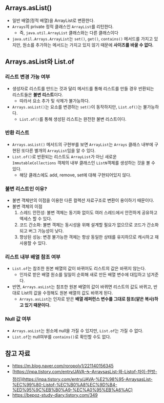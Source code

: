 ## Arrays.asList()

- 일반 배열(정적 배열)을 ArrayList로 변환한다.
- `Arrays`의 private 정적 클래스인 `ArrayList`를 리턴한다.
    - 즉, `java.util.ArrayList` 클래스와는 다른 클래스이다
- `java.util.Arrays.ArrayList`는 `set()`, `get()`, `contains()` 메서드를 가지고 있지만, 원소를 추가하는 메서드는 가지고 있지 않기 때문에 **사이즈를 바꿀 수 없다.**

## Arrays.asList와 List.of

### 리스트 변경 가능 여부

- 생성자로 리스트를 만드는 것과 달리 메서드를 통해 리스트를 만들 경우 반환되는 리스트들은 **불변 리스트**이다.
    - 따라서 요소 추가 및 삭제가 불가능하다.
- `Arrays.asList()`는 요소를 변경하는 `set()`이 동작하지만, `List.of()`는 불가능하다.
    - `List.of()`를 통해 생성된 리스트는 완전한 불변 리스트이다.

### 반환 리스트

- `Arrays.asList()` 메서드의 구현부를 보면 `ArrayList`는 `Arrays` 클래스 내부에 구현된 또다른 별개의 `ArrayList`임을 알 수 있다.
- `List.of()`로 반환되는 리스트도 `ArrayList`가 아닌 새로운 `ImmutableCollections` 객체의 내부 클래스인 `ListN`객체를 생성하는 것을 볼 수 있다.
    - 해당 클래스에도 add, remove, set에 대해 구현되어있지 않다.

### 불변 리스트인 이유?

- 불변 객체만의 이점을 이용한 다른 컬렉션 자료구조로 변환이 용이하기 때문이다.
- 불변 객체의 이점
    1. 스레드 안전성: 불변 객체는 동기화 없이도 여러 스레드에서 안전하게 공유하고 액세스 할 수 있다.
    2. 코드 간소화: 불변 객체는 동시성을 위해 설계할 필요가 없으므로 코드가 간소화되고 버그 가능성이 낮다.
    3. 향상된 성능: 변경 불가능한 객체는 항상 동일한 상태를 유지하므로 캐시하고 재사용할 수 있다.

### 리스트 내부 배열 참조 여부

- `List.of`는 참조한 원본 배열의 값이 바뀌어도 리스트의 값은 바뀌지 않는다.
    - 인자로 받은 배열 원소를 일일이 순회해 새로 만든 배열 변수에 대입하고 넘겨준다.
- 반면, `Arrays.asList`는 참조한 원본 배열의 값이 바뀌면 리스트의 값도 바뀌고, 반대로 List의 값을 수정해도 원본 배열의 값도 바뀌게 된다.
    - `Arrays.asList`는 인자로 받은 **배열 레퍼런스 변수를 그대로 참조(얕은 복사)하고 있기 때문이다.**

### Null 값 여부

- `Arrays.asList`는 원소에 null을 가질 수 있지만, `List.of`는 가질 수 없다.
- `List.of`는 null여부를 `contains()`로 확인할 수도 없다.

## 참고 자료

- https://m.blog.naver.com/roropoly1/221140156345
- [https://inpa.tistory.com/entry/JAVA-☕-ArraysasList-와-Listof-차이-한방-정리](https://inpa.tistory.com/entry/JAVA-%E2%98%95-ArraysasList-%EC%99%80-Listof-%EC%B0%A8%EC%9D%B4-%ED%95%9C%EB%B0%A9-%EC%A0%95%EB%A6%AC)
- https://bepoz-study-diary.tistory.com/349